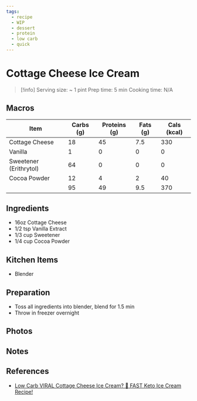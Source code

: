 ```yaml
---
tags:
  - recipe
  - WIP
  - dessert
  - protein
  - low carb
  - quick
---
```

# Cottage Cheese Ice Cream

> [!info]
> Serving size: ~ 1 pint
> Prep time: 5 min
> Cooking time: N/A

## Macros

| Item | Carbs (g) | Proteins (g) | Fats (g) | Cals (kcal) |
| --- | --- | --- | --- | --- |
| Cottage Cheese | 18 | 45 | 7.5 | 330 |
| Vanilla | 1 | 0 | 0 | 0 |
| Sweetener (Erithrytol) | 64 | 0 | 0 | 0 |
| Cocoa Powder | 12 | 4 | 2 | 40 |
|  | 95 | 49 | 9.5 | 370 |

## Ingredients

- 16oz Cottage Cheese
- 1/2 tsp Vanilla Extract
- 1/3 cup Sweetener
- 1/4 cup Cocoa Powder

## Kitchen Items

- Blender

## Preparation

- Toss all ingredients into blender, blend for 1.5 min
- Throw in freezer overnight

## Photos

## Notes

## References
- [Low Carb VIRAL Cottage Cheese Ice Cream? 🍦 FAST Keto Ice Cream Recipe!](https://www.youtube.com/watch?v=2bixEVRPRno)
